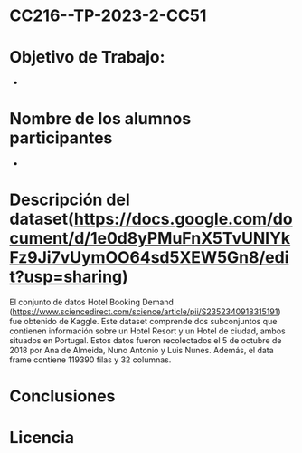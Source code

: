 # CC216--TP-2023-2-CC51
# Objetivo de Trabajo:
-
# Nombre de los alumnos participantes
-
# Descripción del dataset(https://docs.google.com/document/d/1e0d8yPMuFnX5TvUNIYkFz9Ji7vUymOO64sd5XEW5Gn8/edit?usp=sharing)
El conjunto de datos Hotel Booking Demand (https://www.sciencedirect.com/science/article/pii/S2352340918315191) fue obtenido de Kaggle. Este dataset comprende dos subconjuntos que contienen información sobre un Hotel Resort y un Hotel de ciudad, ambos situados en Portugal. Estos datos fueron recolectados el 5 de octubre de 2018 por Ana de Almeida, Nuno Antonio y Luis Nunes. Además, el data frame contiene 119390 filas y 32 columnas.

# Conclusiones

# Licencia
